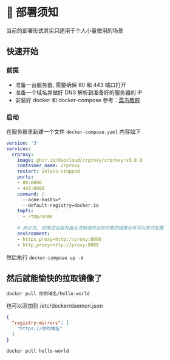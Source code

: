 # 📢 部署须知

当前的部署形式其实只适用于个人小量使用的场景

## 快速开始

### 前提
- 准备一台服务器, 需要确保 80 和 443 端口打开
- 准备一个域名并做好 DNS 解析到准备好的服务器的 IP
- 安装好 docker 和 docker-compose 参考：[菜鸟教程](https://www.runoob.com/docker/centos-docker-install.html)

### 启动

在服务器里新建一个文件 `docker-compose.yaml` 内容如下

``` yaml
version: '3'
services:
  crproxy:
    image: ghcr.io/daocloud/crproxy/crproxy:v0.8.0
    container_name: crproxy
    restart: unless-stopped
    ports:
    - 80:8080
    - 443:8080
    command: |
      --acme-hosts=*
      --default-registry=docker.io
    tmpfs:
      - /tmp/acme
    
    # 非必须, 如果这台服务器无法畅通的达到你要的镜像仓库可以尝试配置 
    environment:
    - https_proxy=http://proxy:8080
    - http_proxy=http://proxy:8080
```

然后执行 `docker-compose up -d`


## 然后就能愉快的拉取镜像了

``` shell
docker pull 你的域名/hello-world
```

也可以添加到 /etc/docker/daemon.json

``` json
{
  "registry-mirrors": [
    "https://你的域名"
  ]
}
```

``` shell
docker pull hello-world
```
